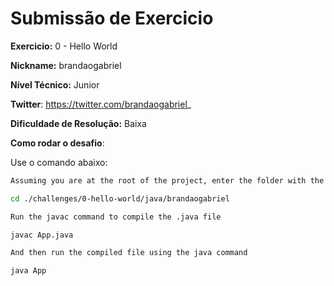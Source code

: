 # Submissão de Exercicio

**Exercicio:** 0 - Hello World

**Nickname:** brandaogabriel

**Nível Técnico:** Junior

**Twitter**: https://twitter.com/brandaogabriel_

**Dificuldade de Resolução:** Baixa

**Como rodar o desafio**:

Use o comando abaixo:
```bash
Assuming you are at the root of the project, enter the folder with the .java file

cd ./challenges/0-hello-world/java/brandaogabriel

Run the javac command to compile the .java file

javac App.java

And then run the compiled file using the java command

java App
```
